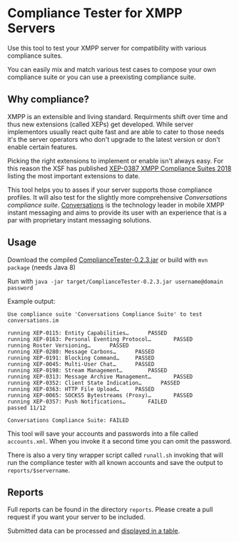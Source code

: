 Compliance Tester for XMPP Servers
==================================

Use this tool to test your XMPP server for compatibility with various compliance suites.

You can easily mix and match various test cases to compose your own compliance suite or you can use a preexisting compliance suite.

## Why compliance?

XMPP is an extensible and living standard. Requirments shift over time and thus new extensions (called XEPs) get developed. While server implementors usually react quite fast and are able to cater to those needs it's the server operators who don't upgrade to the latest version or don't enable certain features.

Picking the right extensions to implement or enable isn't always easy. For this reason the XSF has published [XEP-0387 XMPP Compliance Suites 2018](https://xmpp.org/extensions/xep-0387.html) listing the most important extensions to date.

This tool helps you to asses if your server supports those compliance profiles. It will also test for the slightly more comprehensive *Conversations compliance suite*. [Conversations](https://conversations.im) is the technology leader in mobile XMPP instant messaging and aims to provide its user with an experience that is a par with proprietary instant messaging solutions.

## Usage

Download the compiled [ComplianceTester-0.2.3.jar](https://gultsch.de/files/ComplianceTester-0.2.3.jar) or build with ```mvn package``` (needs Java 8)

Run with ```java -jar target/ComplianceTester-0.2.3.jar username@domain password```

Example output:
```
Use compliance suite 'Conversations Compliance Suite' to test conversations.im

running XEP-0115: Entity Capabilities…		PASSED
running XEP-0163: Personal Eventing Protocol…		PASSED
running Roster Versioning…		PASSED
running XEP-0280: Message Carbons…		PASSED
running XEP-0191: Blocking Command…		PASSED
running XEP-0045: Multi-User Chat…		PASSED
running XEP-0198: Stream Management…		PASSED
running XEP-0313: Message Archive Management…		PASSED
running XEP-0352: Client State Indication…		PASSED
running XEP-0363: HTTP File Upload…		PASSED
running XEP-0065: SOCKS5 Bytestreams (Proxy)…		PASSED
running XEP-0357: Push Notifications…		FAILED
passed 11/12

Conversations Compliance Suite: FAILED
```

This tool will save your accounts and passwords into a file called ```accounts.xml```. When you invoke it a second time you can omit the password.

There is also a very tiny wrapper script called ```runall.sh``` invoking that will run the compliance tester with all known accounts and save the output to ```reports/$servername```.

## Reports
Full reports can be found in the directory ```reports```. Please create a pull request if you want your server to be included.

Submitted data can be processed and [displayed in a table](https://conversations.im/compliance/).
